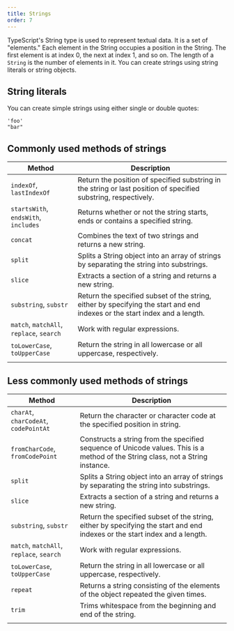 ```yaml
---
title: Strings
order: 7
---
```


TypeScript's String type is used to represent textual data. It is a set of
"elements." Each element in the String occupies a position in the String. The
first element is at index 0, the next at index 1, and so on. The length of a
`String` is the number of elements in it. You can create strings using string
literals or string objects.

## String literals

You can create simple strings using either single or double quotes:

```
'foo'
"bar"
```

## Commonly used methods of strings

| Method                                   | Description                                                                                                                |
| ---------------------------------------- | -------------------------------------------------------------------------------------------------------------------------- |
| `indexOf`, `lastIndexOf`                 | Return the position of specified substring in the string or last position of specified substring, respectively.            |
| `startsWith`, `endsWith`, `includes`     | Returns whether or not the string starts, ends or contains a specified string.                                             |
| `concat`                                 | Combines the text of two strings and returns a new string.                                                                 |
| `split`                                  | Splits a String object into an array of strings by separating the string into substrings.                                  |
| `slice`                                  | Extracts a section of a string and returns a new string.                                                                   |
| `substring`, `substr`                    | Return the specified subset of the string, either by specifying the start and end indexes or the start index and a length. |
| `match`, `matchAll`, `replace`, `search` | Work with regular expressions.                                                                                             |
| `toLowerCase`, `toUpperCase`             | Return the string in all lowercase or all uppercase, respectively.                                                         |
|                                          |                                                                                                                            |

## Less commonly used methods of strings

| Method                                   | Description                                                                                                                     |
| ---------------------------------------- | ------------------------------------------------------------------------------------------------------------------------------- |
| `charAt`, `charCodeAt`, `codePointAt`    | Return the character or character code at the specified position in string.                                                     |
| `fromCharCode`, `fromCodePoint`          | Constructs a string from the specified sequence of Unicode values. This is a method of the String class, not a String instance. |
| `split`                                  | Splits a String object into an array of strings by separating the string into substrings.                                       |
| `slice`                                  | Extracts a section of a string and returns a new string.                                                                        |
| `substring`, `substr`                    | Return the specified subset of the string, either by specifying the start and end indexes or the start index and a length.      |
| `match`, `matchAll`, `replace`, `search` | Work with regular expressions.                                                                                                  |
| `toLowerCase`, `toUpperCase`             | Return the string in all lowercase or all uppercase, respectively.                                                              |
| `repeat`                                 | Returns a string consisting of the elements of the object repeated the given times.                                             |
| `trim`                                   | Trims whitespace from the beginning and end of the string.                                                                      |
|                                          |                                                                                                                                 |
